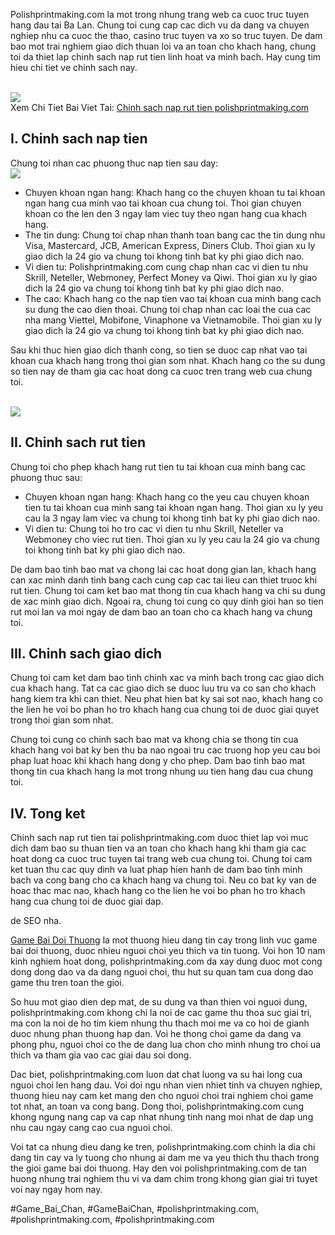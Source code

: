 <p>Polishprintmaking.com la mot trong nhung trang web ca cuoc truc tuyen hang dau tai Ba Lan. Chung toi cung cap cac dich vu da dang va chuyen nghiep nhu ca cuoc the thao, casino truc tuyen va xo so truc tuyen. De dam bao mot trai nghiem giao dich thuan loi va an toan cho khach hang, chung toi da thiet lap chinh sach nap rut tien linh hoat va minh bach. Hay cung tim hieu chi tiet ve chinh sach nay.</p><br><img src="https://polishprintmaking.com/wp-content/uploads/2025/03/choi-game-online-38.jpg"></br>
Xem Chi Tiet Bai Viet Tai: <a href="https://polishprintmaking.com/chinh-sach-nap-rut-tien-polishprintmaking-com/">Chinh sach nap rut tien polishprintmaking.com</a><h2>I. Chinh sach nap tien</h2><p>Chung toi nhan cac phuong thuc nap tien sau day:<br><img src="https://polishprintmaking.com/wp-content/uploads/2025/03/choi-game-online-38.jpg"></br><ul>
<li>Chuyen khoan ngan hang: Khach hang co the chuyen khoan tu tai khoan ngan hang cua minh vao tai khoan cua chung toi. Thoi gian chuyen khoan co the len den 3 ngay lam viec tuy theo ngan hang cua khach hang.</li>
<li>The tin dung: Chung toi chap nhan thanh toan bang cac the tin dung nhu Visa, Mastercard, JCB, American Express, Diners Club. Thoi gian xu ly giao dich la 24 gio va chung toi khong tinh bat ky phi giao dich nao.</li>
<li>Vi dien tu: Polishprintmaking.com cung chap nhan cac vi dien tu nhu Skrill, Neteller, Webmoney, Perfect Money va Qiwi. Thoi gian xu ly giao dich la 24 gio va chung toi khong tinh bat ky phi giao dich nao.</li>
<li>The cao: Khach hang co the nap tien vao tai khoan cua minh bang cach su dung the cao dien thoai. Chung toi chap nhan cac loai the cua cac nha mang Viettel, Mobifone, Vinaphone va Vietnamobile. Thoi gian xu ly giao dich la 24 gio va chung toi khong tinh bat ky phi giao dich nao.</li>
</ul><p>Sau khi thuc hien giao dich thanh cong, so tien se duoc cap nhat vao tai khoan cua khach hang trong thoi gian som nhat. Khach hang co the su dung so tien nay de tham gia cac hoat dong ca cuoc tren trang web cua chung toi.</p><br><img src="https://polishprintmaking.com/wp-content/uploads/2025/03/choi-game-online-38.jpg"></br><h2>II. Chinh sach rut tien</h2><p>Chung toi cho phep khach hang rut tien tu tai khoan cua minh bang cac phuong thuc sau:<ul>
<li>Chuyen khoan ngan hang: Khach hang co the yeu cau chuyen khoan tien tu tai khoan cua minh sang tai khoan ngan hang. Thoi gian xu ly yeu cau la 3 ngay lam viec va chung toi khong tinh bat ky phi giao dich nao.</li>
<li>Vi dien tu: Chung toi ho tro cac vi dien tu nhu Skrill, Neteller va Webmoney cho viec rut tien. Thoi gian xu ly yeu cau la 24 gio va chung toi khong tinh bat ky phi giao dich nao.</li>
</ul><p>De dam bao tinh bao mat va chong lai cac hoat dong gian lan, khach hang can xac minh danh tinh bang cach cung cap cac tai lieu can thiet truoc khi rut tien. Chung toi cam ket bao mat thong tin cua khach hang va chi su dung de xac minh giao dich. Ngoai ra, chung toi cung co quy dinh gioi han so tien rut moi lan va moi ngay de dam bao an toan cho ca khach hang va chung toi.</p><h2>III. Chinh sach giao dich</h2><p>Chung toi cam ket dam bao tinh chinh xac va minh bach trong cac giao dich cua khach hang. Tat ca cac giao dich se duoc luu tru va co san cho khach hang kiem tra khi can thiet. Neu phat hien bat ky sai sot nao, khach hang co the lien he voi bo phan ho tro khach hang cua chung toi de duoc giai quyet trong thoi gian som nhat.<p>Chung toi cung co chinh sach bao mat va khong chia se thong tin cua khach hang voi bat ky ben thu ba nao ngoai tru cac truong hop yeu cau boi phap luat hoac khi khach hang dong y cho phep. Dam bao tinh bao mat thong tin cua khach hang la mot trong nhung uu tien hang dau cua chung toi.</p><h2>IV. Tong ket</h2><p>Chinh sach nap rut tien tai polishprintmaking.com duoc thiet lap voi muc dich dam bao su thuan tien va an toan cho khach hang khi tham gia cac hoat dong ca cuoc truc tuyen tai trang web cua chung toi. Chung toi cam ket tuan thu cac quy dinh va luat phap hien hanh de dam bao tinh minh bach va cong bang cho ca khach hang va chung toi. Neu co bat ky van de hoac thac mac nao, khach hang co the lien he voi bo phan ho tro khach hang cua chung toi de duoc giai dap.</p><p>de SEO nha.

<a href="https://polishprintmaking.com/">Game Bai Doi Thuong</a> la mot thuong hieu dang tin cay trong linh vuc game bai doi thuong, duoc nhieu nguoi choi yeu thich va tin tuong. Voi hon 10 nam kinh nghiem hoat dong, polishprintmaking.com da xay dung duoc mot cong dong dong dao va da dang nguoi choi, thu hut su quan tam cua dong dao game thu tren toan the gioi.

So huu mot giao dien dep mat, de su dung va than thien voi nguoi dung, polishprintmaking.com khong chi la noi de cac game thu thoa suc giai tri, ma con la noi de ho tim kiem nhung thu thach moi me va co hoi de gianh duoc nhung phan thuong hap dan. Voi he thong choi game da dang va phong phu, nguoi choi co the de dang lua chon cho minh nhung tro choi ua thich va tham gia vao cac giai dau soi dong.

Dac biet, polishprintmaking.com luon dat chat luong va su hai long cua nguoi choi len hang dau. Voi doi ngu nhan vien nhiet tinh va chuyen nghiep, thuong hieu nay cam ket mang den cho nguoi choi trai nghiem choi game tot nhat, an toan va cong bang. Dong thoi, polishprintmaking.com cung khong ngung nang cap va cap nhat nhung tinh nang moi nhat de dap ung nhu cau ngay cang cao cua nguoi choi.

Voi tat ca nhung dieu dang ke tren, polishprintmaking.com chinh la dia chi dang tin cay va ly tuong cho nhung ai dam me va yeu thich thu thach trong the gioi game bai doi thuong. Hay den voi polishprintmaking.com de tan huong nhung trai nghiem thu vi va dam chim trong khong gian giai tri tuyet voi nay ngay hom nay.</p>
#Game_Bai_Chan, #GameBaiChan, #polishprintmaking.com, #polishprintmaking.com, #polishprintmaking.com
